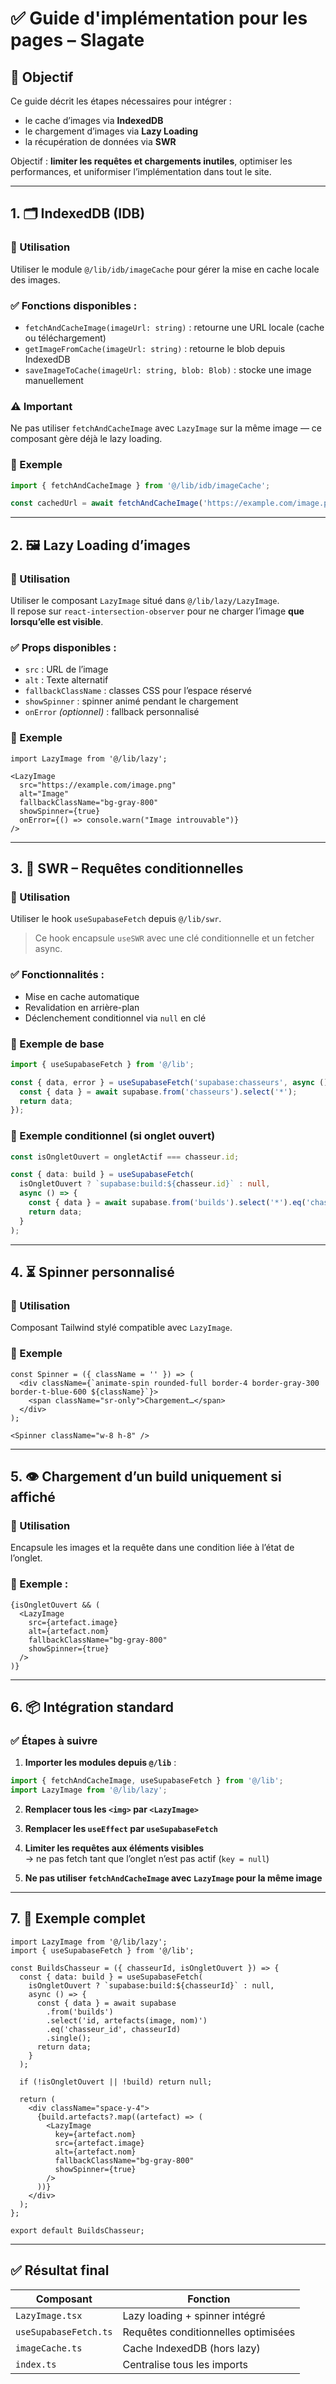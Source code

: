 
# ✅ Guide d'implémentation pour les pages – Slagate

## 🎯 Objectif

Ce guide décrit les étapes nécessaires pour intégrer :

- le cache d’images via **IndexedDB**
- le chargement d’images via **Lazy Loading**
- la récupération de données via **SWR**

Objectif : **limiter les requêtes et chargements inutiles**, optimiser les performances, et uniformiser l’implémentation dans tout le site.

---

## 1. 🗂 IndexedDB (IDB)

### 📌 Utilisation
Utiliser le module `@/lib/idb/imageCache` pour gérer la mise en cache locale des images.

### ✅ Fonctions disponibles :
- `fetchAndCacheImage(imageUrl: string)` : retourne une URL locale (cache ou téléchargement)
- `getImageFromCache(imageUrl: string)` : retourne le blob depuis IndexedDB
- `saveImageToCache(imageUrl: string, blob: Blob)` : stocke une image manuellement

### ⚠️ Important
Ne pas utiliser `fetchAndCacheImage` avec `LazyImage` sur la même image — ce composant gère déjà le lazy loading.

### 🧪 Exemple
```ts
import { fetchAndCacheImage } from '@/lib/idb/imageCache';

const cachedUrl = await fetchAndCacheImage('https://example.com/image.png');
```

---

## 2. 🖼 Lazy Loading d’images

### 📌 Utilisation
Utiliser le composant `LazyImage` situé dans `@/lib/lazy/LazyImage`.  
Il repose sur `react-intersection-observer` pour ne charger l’image **que lorsqu’elle est visible**.

### ✅ Props disponibles :
- `src` : URL de l’image
- `alt` : Texte alternatif
- `fallbackClassName` : classes CSS pour l’espace réservé
- `showSpinner` : spinner animé pendant le chargement
- `onError` *(optionnel)* : fallback personnalisé

### 🧪 Exemple
```tsx
import LazyImage from '@/lib/lazy';

<LazyImage
  src="https://example.com/image.png"
  alt="Image"
  fallbackClassName="bg-gray-800"
  showSpinner={true}
  onError={() => console.warn("Image introuvable")}
/>
```

---

## 3. 🔁 SWR – Requêtes conditionnelles

### 📌 Utilisation
Utiliser le hook `useSupabaseFetch` depuis `@/lib/swr`.

> Ce hook encapsule `useSWR` avec une clé conditionnelle et un fetcher async.

### ✅ Fonctionnalités :
- Mise en cache automatique
- Revalidation en arrière-plan
- Déclenchement conditionnel via `null` en clé

### 🧪 Exemple de base
```ts
import { useSupabaseFetch } from '@/lib';

const { data, error } = useSupabaseFetch('supabase:chasseurs', async () => {
  const { data } = await supabase.from('chasseurs').select('*');
  return data;
});
```

### 🧪 Exemple conditionnel (si onglet ouvert)
```ts
const isOngletOuvert = ongletActif === chasseur.id;

const { data: build } = useSupabaseFetch(
  isOngletOuvert ? `supabase:build:${chasseur.id}` : null,
  async () => {
    const { data } = await supabase.from('builds').select('*').eq('chasseur_id', chasseur.id);
    return data;
  }
);
```

---

## 4. ⏳ Spinner personnalisé

### 📌 Utilisation
Composant Tailwind stylé compatible avec `LazyImage`.

### 🧪 Exemple
```tsx
const Spinner = ({ className = '' }) => (
  <div className={`animate-spin rounded-full border-4 border-gray-300 border-t-blue-600 ${className}`}>
    <span className="sr-only">Chargement…</span>
  </div>
);

<Spinner className="w-8 h-8" />
```

---

## 5. 👁 Chargement d’un build uniquement si affiché

### 📌 Utilisation
Encapsule les images et la requête dans une condition liée à l’état de l’onglet.

### 🧪 Exemple :
```tsx
{isOngletOuvert && (
  <LazyImage
    src={artefact.image}
    alt={artefact.nom}
    fallbackClassName="bg-gray-800"
    showSpinner={true}
  />
)}
```

---

## 6. 📦 Intégration standard

### ✅ Étapes à suivre
1. **Importer les modules depuis `@/lib`** :
```ts
import { fetchAndCacheImage, useSupabaseFetch } from '@/lib';
import LazyImage from '@/lib/lazy';
```

2. **Remplacer tous les `<img>` par `<LazyImage>`**

3. **Remplacer les `useEffect` par `useSupabaseFetch`**

4. **Limiter les requêtes aux éléments visibles**  
   → ne pas fetch tant que l’onglet n’est pas actif (`key = null`)

5. **Ne pas utiliser `fetchAndCacheImage` avec `LazyImage` pour la même image**

---

## 7. 🧩 Exemple complet

```tsx
import LazyImage from '@/lib/lazy';
import { useSupabaseFetch } from '@/lib';

const BuildsChasseur = ({ chasseurId, isOngletOuvert }) => {
  const { data: build } = useSupabaseFetch(
    isOngletOuvert ? `supabase:build:${chasseurId}` : null,
    async () => {
      const { data } = await supabase
        .from('builds')
        .select('id, artefacts(image, nom)')
        .eq('chasseur_id', chasseurId)
        .single();
      return data;
    }
  );

  if (!isOngletOuvert || !build) return null;

  return (
    <div className="space-y-4">
      {build.artefacts?.map((artefact) => (
        <LazyImage
          key={artefact.nom}
          src={artefact.image}
          alt={artefact.nom}
          fallbackClassName="bg-gray-800"
          showSpinner={true}
        />
      ))}
    </div>
  );
};

export default BuildsChasseur;
```

---

## ✅ Résultat final

| Composant             | Fonction                            |
|-----------------------|-------------------------------------|
| `LazyImage.tsx`       | Lazy loading + spinner intégré      |
| `useSupabaseFetch.ts` | Requêtes conditionnelles optimisées |
| `imageCache.ts`       | Cache IndexedDB (hors lazy)         |
| `index.ts`            | Centralise tous les imports         |
